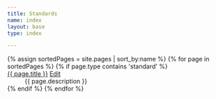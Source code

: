 ```yaml
---
title: Standards
name: index
layout: base
type: index

---
```

<dl>
{% assign sortedPages = site.pages | sort_by:name %}
{% for page in sortedPages %}
{% if page.type contains 'standard' %}
<dt>
  <a href="{{ site.baseurl }}{{ page.url }}">{{ page.title }}</a>
  <a href="{{site.repourl}}/edit/{{ site.repobranch }}/standards/{{page.name}}.md"
     class="btn btn-default btn-xs" role="button">
    <span class="glyphicon glyphicon-edit"></span> Edit</a>
</dt>
<dd>{{ page.description }}</dd>
{% endif %}
{% endfor %}
</dl>

